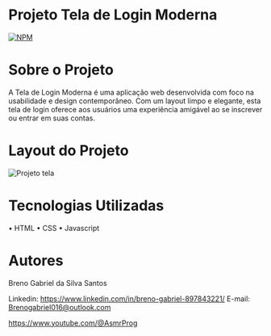 # Projeto Tela de Login Moderna 
[![NPM](https://img.shields.io/npm/l/react)](https://github.com/BrenoSantos07/Tela-de-Login-Moderna/blob/main/LICENSE)

# Sobre o Projeto

A Tela de Login Moderna é uma aplicação web desenvolvida com foco na usabilidade e design contemporâneo. Com um layout limpo e elegante, esta tela de login oferece aos usuários uma experiência amigável ao se inscrever ou entrar em suas contas.

# Layout do Projeto
![Projeto tela](https://github.com/BrenoSantos07/Tela-de-Login-Moderna/assets/138637952/8d6d3d54-1563-4530-bd7e-c2a45777c8eb)

#  Tecnologias Utilizadas
• HTML
• CSS
• Javascript

# Autores
 Breno Gabriel da Silva Santos

Linkedin:
https://www.linkedin.com/in/breno-gabriel-897843221/
E-mail: Brenogabriel016@outlook.com

https://www.youtube.com/@AsmrProg 


